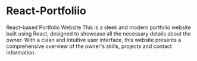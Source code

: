 # React-Portfoliio
React-based Portfolio Website  This is a sleek and modern portfolio website built using React, designed to showcase all the necessary details about the owner. With a clean and intuitive user interface, this website presents a comprehensive overview of the owner's skills, projects and contact information.
